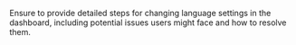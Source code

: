 Ensure to provide detailed steps for changing language settings in the dashboard, including potential issues users might face and how to resolve them.